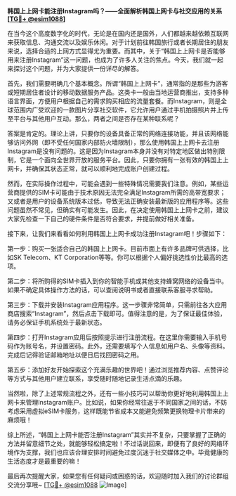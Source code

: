 **韩国上上网卡能注册Instagram吗？——全面解析韩国上网卡与社交应用的关系[[TG💪+ @esim1088](https://t.me/s/esim1088)]**

在当今这个高度数字化的时代，无论是在国内还是国外，人们都越来越依赖互联网来获取信息、沟通交流以及娱乐休闲。对于计划前往韩国旅行或者长期居住的朋友来说，选择合适的上网方式显得尤为重要。而其中，关于“韩国上上网卡是否能够用来注册Instagram”这一问题，也成为了许多人关注的焦点。今天，我们就一起来探讨这个问题，并为大家提供一份详尽的解答。

首先，我们需要明确几个基本概念。所谓“韩国上上网卡”，通常指的是那些为游客或短期居住者设计的移动数据服务产品。这类卡一般由当地运营商推出，支持多种语言界面，方便用户根据自己的需求购买相应的流量套餐。而Instagram，则是全球范围内广受欢迎的一款图片分享社交软件，它允许用户通过手机拍摄照片并上传至平台与其他用户互动。那么，两者之间是否存在某种联系呢？

答案是肯定的。理论上讲，只要你的设备具备正常的网络连接功能，并且该网络能够访问外网（即不受任何国家内部防火墙限制），那么使用韩国上上网卡去注册Instagram是没有问题的。这是因为Instagram本身并没有对特定地区做出特别限制，它是一个面向全世界开放的服务平台。因此，只要你拥有一张有效的韩国上上网卡，并确保其状态正常，就可以顺利地完成账户创建过程。

然而，在实际操作过程中，可能会遇到一些特殊情况需要我们注意。例如，某些运营商提供的SIM卡可能由于技术原因无法完全满足Instagram所需的高带宽要求；又或者是用户的设备系统版本过低，导致无法正确安装最新版的应用程序等。这些问题虽然不常见，但确实有可能发生。因此，在决定使用韩国上上网卡之前，建议大家先检查一下自己的硬件条件是否符合要求，并提前做好相关准备。

接下来，让我们来看看如何利用韩国上上网卡成功注册Instagram吧！步骤如下：

第一步：购买一张适合自己的韩国上上网卡。目前市面上有许多品牌可供选择，比如SK Telecom、KT Corporation等等。你可以根据个人偏好挑选性价比最高的选项。

第二步：将所购得的SIM卡插入到你的智能手机或其他支持蜂窝网络的设备当中。如果不确定具体操作方法的话，可以查阅说明书或者直接联系客服寻求帮助。

第三步：下载并安装Instagram应用程序。这一步骤非常简单，只需前往各大应用商店搜索“Instagram”，然后点击下载即可。值得注意的是，为了保证最佳体验，请务必保证手机系统处于最新状态。

第四步：打开Instagram应用后按照提示进行注册流程。在这里你需要输入手机号码作为账号名，并设置密码。此外，还需要填写个人信息如用户名、头像等资料。完成后记得验证邮箱地址以便日后找回密码之用。

第五步：添加好友开始探索这个充满乐趣的世界吧！通过浏览推荐内容、点赞评论等方式与其他用户建立联系，享受随时随地记录生活点滴的乐趣。

当然啦，除了上述常规流程之外，还有一些小技巧可以帮助你更好地利用韩国上上网卡来管理Instagram账户。比如说，如果你经常往返于不同国家之间的话，不妨考虑采用虚拟eSIM卡服务，这样既能节省成本又能避免频繁更换物理卡片带来的麻烦哦！

综上所述，“韩国上上网卡能否注册Instagram”其实并不复杂，只要掌握了正确的方法并留意细节之处，就能够轻松搞定啦！不过话说回来，即便有了良好的网络环境作为支撑，我们也应该合理安排时间避免过度沉迷于社交媒体之中。毕竟健康的生活态度才是最重要的嘛！

最后再次提醒大家，如果您有任何疑问或困惑的话，欢迎随时加入我们的讨论群组交流分享哦~ [[TG💪+ @esim1088](https://t.me/s/esim1088) ![Image](https://i.postimg.cc/4NQfJmqS/Snipaste-2025-05-13-00-14-12.png)]